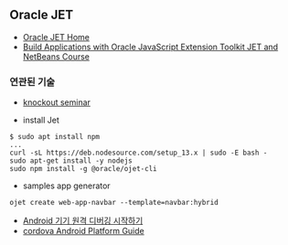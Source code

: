 ## Oracle JET
* [Oracle JET Home](https://www.oracle.com/webfolder/technetwork/jet/index.html)
* [Build Applications with Oracle JavaScript Extension Toolkit JET and NetBeans Course](https://apexapps.oracle.com/pls/apex/f?p=44785:141:100279372810182::::P141_PAGE_ID,P141_SECTION_ID:495,3581)
### 연관된 기술
* [knockout seminar](https://channel9.msdn.com/Events/MIX/MIX11/FRM08)

* install Jet
```
$ sudo apt install npm
...
curl -sL https://deb.nodesource.com/setup_13.x | sudo -E bash -
sudo apt-get install -y nodejs
sudo npm install -g @oracle/ojet-cli
```
<!---
#sudo npm install -g yo  grunt-cli bower
#sudo  npm list -g --depth=0
#sudo npm install -g generator-oraclejet
#sudo npm install -g   cordova
#sudo curl -sL https://dl.yarnpkg.com/debian/pubkey.gpg | sudo apt-key add -
#     echo "deb https://dl.yarnpkg.com/debian/ stable main" | sudo tee /etc/apt/sources.list.d/yarn.list
#     sudo apt-get update && sudo apt-get install yarn
-->

* samples app generator
```
ojet create web-app-navbar --template=navbar:hybrid
```
* [Android 기기 원격 디버깅 시작하기](https://developers.google.com/web/tools/chrome-devtools/remote-debugging?utm_campaign=2016q3&utm_medium=redirect&utm_source=dcc)
* [cordova Android Platform Guide](https://cordova.apache.org/docs/en/latest/guide/platforms/android/index.html)
